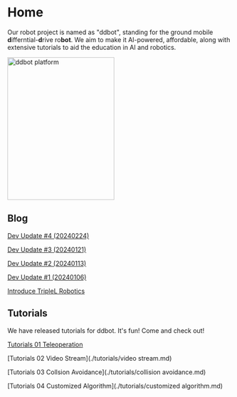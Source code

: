 # Home

Our robot project is named as "ddbot", standing for the ground mobile **d**ifferntial-**d**rive ro**bot**. We aim to make it AI-powered, affordable, along with extensive tutorials to aid the education in AI and robotics.

<img src="../../assets/img/IMG_1977.jpeg" alt="ddbot platform" width="240" height="320">

## Blog

[Dev Update #4 (20240224)](./blog/posts/20240224.md)

[Dev Update #3 (20240121)](./blog/posts/20240121.md)

[Dev Update #2 (20240113)](./blog/posts/20240113.md)

[Dev Update #1 (20240106)](./blog/posts/20240106.md)

[Introduce TripleL Robotics](./blog/posts/intro_triplelrobotics.md)

<!-- ## AI capabilities -->

<!-- ## Affordable -->

## Tutorials
We have released tutorials for ddbot. It's fun! Come and check out!

[Tutorials 01 Teleoperation](./tutorials/teleoperation.md)

[Tutorials 02 Video Stream](./tutorials/video stream.md)

[Tutorials 03 Collsion Avoidance](./tutorials/collision avoidance.md)

[Tutorials 04 Customized Algorithm](./tutorials/customized algorithm.md)